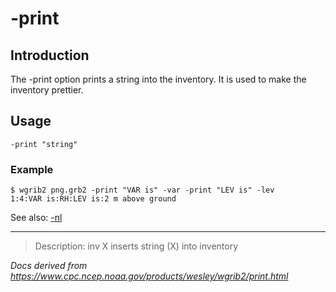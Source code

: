 # -print

## Introduction

The -print option prints a string
into the inventory. It is used to make the inventory prettier.

## Usage

```
-print "string"
```

### Example

```
$ wgrib2 png.grb2 -print "VAR is" -var -print "LEV is" -lev
1:4:VAR is:RH:LEV is:2 m above ground
```

See also:
[-nl](./nl.md)

---

> Description: inv X inserts string (X) into inventory

_Docs derived from <https://www.cpc.ncep.noaa.gov/products/wesley/wgrib2/print.html>_
